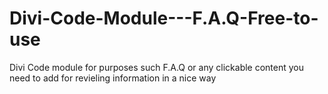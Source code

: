 # Divi-Code-Module---F.A.Q-Free-to-use
Divi Code module for purposes such F.A.Q or any clickable content you need to add for revieling information in a nice way
